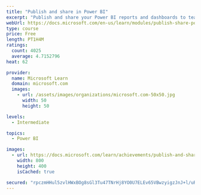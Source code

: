 ```yaml
---
title: "Publish and share in Power BI"
excerpt: "Publish and share your Power BI reports and dashboards to teammates in your organization or to everyone on the web."
webUrl: https://docs.microsoft.com/en-us/learn/modules/publish-share-power-bi/
type: course
price: Free
length: PT1H4M
ratings:
  count: 4025
  average: 4.7152796
heat: 62

provider:
  name: Microsoft Learn
  domain: microsoft.com
  images:
    - url: /assets/images/organizations/microsoft.com-50x50.jpg
      width: 50
      height: 50

levels:
  - Intermediate

topics:
  - Power BI

images:
  - url: https://docs.microsoft.com/learn/achievements/publish-and-share-with-power-bi-desktop-social.png
    width: 800
    height: 400
    isCached: true

secured: "rpczmHHul5zvlHWxBOg8sGl3Tu47TNrHj8YO0U7ELEv65VBwzyigzJnJ+l/uR65wf6kyfOc0mjnntd6HaG0X208/ND3acO9pJ7tHlAOnf8e6OirzWJPuvJJm0D+/KCtRpyP+8jubUGGSjQUDz3ymBhU9bhk+VRIMorz/8K4N3kRu0icSaoY4xw5CBHzzc67VfzqbT/4L2icqc9W9MGyJgfPFfjNfCerZmiZhQ4z3mQlYbvVSOb5omkzaxMS6fA8ilLvAzRUDO/6927zxRawi5rlsWDSPwN1yIXTXli6Irv5eFZk90u/bkeCmvQVpA4nLhiy4b9LpeH9TyDlDKQ1yR52ikJFhitdvk6Lkfmf0m5MxYbR0Sut/lriY4kPLBDqs1+F8XhXcRTiEN1aEBvf9s6ZM7gNpao+DfalbksFraWw=;GB3tTgREHZ0piFOXyccvVA=="
---
```



